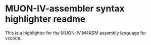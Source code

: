 # MUON-IV-assembler syntax highlighter readme 

This is a highlighter for the MUON-IV M4ASM assembly language for vscode.

